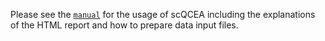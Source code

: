 
Please see the [`manual`](https://isarnassiri.github.io/scQCEA/) for the usage of scQCEA including the explanations of the HTML report and how to prepare data input files.
